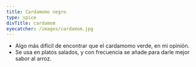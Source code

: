 ```yaml
---
title: Cardamomo negro
type: spice
divTitle: cardamom
eyecatcher: /images/cardamom.jpg
---
```


* Algo más difícil de encontrar que el cardamomo verde, en mi opinión. 
* Se usa en platos salados, y con frecuencia se añade para darle mejor sabor al arroz.
